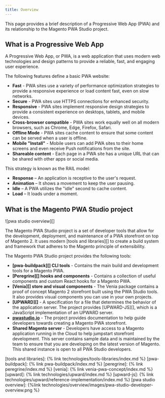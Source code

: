 ```yaml
---
title: Overview
---
```


This page provides a brief description of a Progressive Web App (PWA) and its relationship to the Magento PWA Studio project.

## What is a Progressive Web App

A Progressive Web App, or PWA, is a web application that uses modern web technologies and design patterns to provide a reliable, fast, and engaging user experience.

The following features define a basic PWA website:

-   **Fast** - PWA sites use a variety of performance optimization strategies to provide a responsive experience or load content fast, even on slow networks.
-   **Secure** - PWA sites use HTTPS connections for enhanced security.
-   **Responsive** - PWA sites implement responsive design strategies to provide a consistent experience on desktops, tablets, and mobile devices. 
-   **Cross-browser compatible** - PWA sites work equally well on all modern browsers, such as Chrome, Edge, Firefox, Safari. 
-   **Offline Mode** - PWA sites cache content to ensure that some content can be served when a user is offline.
-   **Mobile "Install"** - Mobile users can add PWA sites to their home screens and even receive Push notifications from the site.
-   **Shareable content** - Each page in a PWA site has a unique URL that can be shared with other apps or social media.

This strategy is known as the RAIL model:

-   **Response** – An application is receptive to the user's request.
-   **Animation** – It shows a movement to keep the user pausing.
-   **Idle** – A PWA utilizes the "idle" second to cache content.
-   **Load** – It loads under a moment.

## What is the Magento PWA Studio project

![pwa studio overview][]

The Magento PWA Studio project is a set of developer tools that allow for the development, deployment, and maintenance of a PWA storefront on top of Magento 2. 
It uses modern [tools and libraries][] to create a build system and framework that adheres to the Magento principle of extensibility.

The Magento PWA Studio project provides the following tools:

-   **[pwa-buildpack][] CLI tools** - Contains the main build and development tools for a Magento PWA.
-   **[Peregrine][] hooks and components** - Contains a collection of useful components and custom React hooks for a Magento PWA.
-   **[Venia][] store and visual components** - The Venia package contains a proof of concept Magento 2 storefront built using the PWA Studio tools.
    It also provides visual components you can use in your own projects.
-   **[UPWARD][]** - A specification for a file that determines the behavior of the application server.
    The project provides [UPWARD-JS][], which is a JavaScript implementation of an UPWARD server.
-   **[pwastudio.io][]** - The project provides documentation to help guide developers towards creating a Magento PWA storefront.
-   **Shared Magento server** - Developers have access to a Magento application running in the Cloud to help jumpstart storefront development.
    This server contains sample data and is maintained by the team to ensure that you are developing on the latest version of Magento.
    This shared instance is open to all PWA Studio developers.

[tools and libraries]: {% link technologies/tools-libraries/index.md %}
[pwa-buildpack]: {% link pwa-buildpack/index.md %}
[peregrine]: {% link peregrine/index.md %}
[venia]: {% link venia-pwa-concept/index.md %}
[upward]: {% link technologies/upward/index.md %}
[upward-js]: {% link technologies/upward/reference-implementation/index.md %}
[pwa studio overview]: {%link technologies/overview/images/pwa-studio-developer-overview.png %}

[pwastudio.io]: https://pwastudio.io
